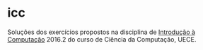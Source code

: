 # icc
Soluções dos exercícios propostos na disciplina de [Introdução à Computação](http://ceara.pro.br/uece/icc/) 2016.2 do curso de Ciência da Computação, UECE.

